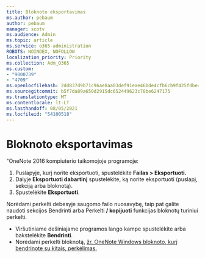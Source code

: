 ```yaml
---
title: Bloknoto eksportavimas
ms.author: pebaum
author: pebaum
manager: scotv
ms.audience: Admin
ms.topic: article
ms.service: o365-administration
ROBOTS: NOINDEX, NOFOLLOW
localization_priority: Priority
ms.collection: Adm_O365
ms.custom:
- "9000739"
- "4709"
ms.openlocfilehash: 2dd837d9b71c96ae8aa03def91eae46bde4cfb6cb9f425fdbe4d7c61917bf0cd
ms.sourcegitcommit: b5f7da89a650d2915dc652449623c78be6247175
ms.translationtype: MT
ms.contentlocale: lt-LT
ms.lasthandoff: 08/05/2021
ms.locfileid: "54100518"
---
```

# <a name="export-a-notebook"></a>Bloknoto eksportavimas

"OneNote 2016 kompiuterio taikomojoje programoje:

1. Puslapyje, kurį norite eksportuoti, spustelėkite **Failas > Eksportuoti.**
2. Dalyje **Eksportuoti dabartinį** spustelėkite, ką norite eksportuoti (puslapį, sekciją arba bloknotą).
3. Spustelėkite **Eksportuoti**.
 
Norėdami perkelti debesyje saugomo failo nuosavybę, taip  pat galite naudoti sekcijos Bendrinti arba Perkelti **/ kopijuoti** funkcijas bloknotų turiniui perkelti.  

- Viršutiniame dešiniajame programos lango kampe spustelėkite arba bakstelėkite **Bendrinti**.
- Norėdami perkelti bloknotą, [žr. OneNote Windows bloknoto, kurį bendrinote su kitais, perkėlimas.](https://support.office.com/article/move-a-onenote-for-windows-notebook-that-you-ve-shared-with-others-56c7659e-1850-49a6-8874-e2db6b440cd4?ui=en-US&rs=en-US&ad=US)
